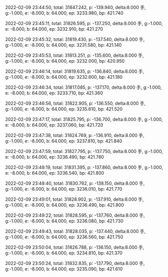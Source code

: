 2022-02-09 23:44:50, total: 31847.242, p: -139.940, delta:8.000 手, g:-1.000, e: -8.000, b: 64.000, ep: 3233.980, bp: 421.740

2022-02-09 23:45:11, total: 31826.595, p: -137.250, delta:8.000 手, g:-1.000, e: -8.000, b: 64.000, ep: 3232.910, bp: 421.270

2022-02-09 23:45:32, total: 31819.430, p: -137.540, delta:8.000 手, g:-1.000, e: -8.000, b: 64.000, ep: 3231.580, bp: 421.140

2022-02-09 23:45:53, total: 31813.251, p: -135.600, delta:8.000 手, g:-1.000, e: -8.000, b: 64.000, ep: 3232.000, bp: 420.950

2022-02-09 23:46:14, total: 31819.635, p: -136.840, delta:8.000 手, g:-1.000, e: -8.000, b: 64.000, ep: 3232.600, bp: 421.180

2022-02-09 23:46:34, total: 31817.085, p: -137.170, delta:8.000 手, g:-1.000, e: -8.000, b: 64.000, ep: 3233.710, bp: 421.360

2022-02-09 23:46:56, total: 31822.905, p: -136.550, delta:8.000 手, g:-1.000, e: -8.000, b: 64.000, ep: 3235.610, bp: 421.520

2022-02-09 23:47:17, total: 31825.795, p: -136.700, delta:8.000 手, g:-1.000, e: -8.000, b: 64.000, ep: 3237.060, bp: 421.720

2022-02-09 23:47:38, total: 31824.769, p: -136.910, delta:8.000 手, g:-1.000, e: -8.000, b: 64.000, ep: 3237.810, bp: 421.840

2022-02-09 23:47:59, total: 31827.795, p: -137.750, delta:8.000 手, g:-1.000, e: -8.000, b: 64.000, ep: 3236.490, bp: 421.780

2022-02-09 23:48:19, total: 31831.395, p: -137.860, delta:8.000 手, g:-1.000, e: -8.000, b: 64.000, ep: 3236.540, bp: 421.800

2022-02-09 23:48:40, total: 31830.762, p: -138.150, delta:8.000 手, g:-1.000, e: -8.000, b: 64.000, ep: 3236.010, bp: 421.770

2022-02-09 23:49:01, total: 31828.902, p: -137.910, delta:8.000 手, g:-1.000, e: -8.000, b: 64.000, ep: 3236.490, bp: 421.800

2022-02-09 23:49:22, total: 31828.595, p: -137.760, delta:8.000 手, g:-1.000, e: -8.000, b: 64.000, ep: 3236.080, bp: 421.730

2022-02-09 23:49:43, total: 31828.035, p: -137.440, delta:8.000 手, g:-1.000, e: -8.000, b: 64.000, ep: 3236.560, bp: 421.750

2022-02-09 23:50:04, total: 31826.788, p: -136.150, delta:8.000 手, g:-1.000, e: -8.000, b: 64.000, ep: 3234.810, bp: 421.370

2022-02-09 23:50:24, total: 31832.835, p: -137.790, delta:8.000 手, g:-1.000, e: -8.000, b: 64.000, ep: 3235.090, bp: 421.610